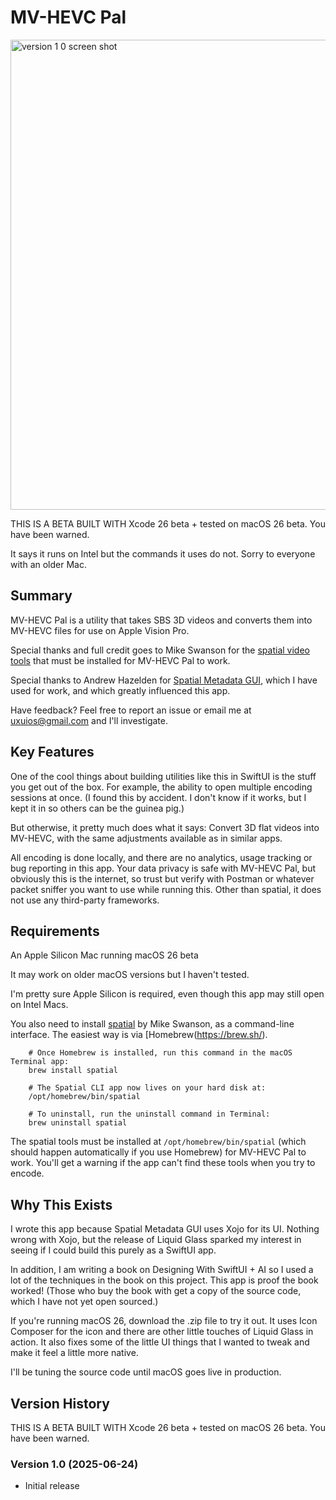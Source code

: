 # MV-HEVC Pal

<img width="752" alt="version 1 0 screen shot" src="https://github.com/user-attachments/assets/062e0cff-5e2d-4b71-8c72-fcf8692c7306" />

THIS IS A BETA BUILT WITH Xcode 26 beta + tested on macOS 26 beta. You have been warned.

It says it runs on Intel but the commands it uses do not. Sorry to everyone with an older Mac.

## Summary

MV-HEVC Pal is a utility that takes SBS 3D videos and converts them into MV-HEVC files for use on Apple Vision Pro.

Special thanks and full credit goes to Mike Swanson for the [spatial video tools](https://blog.mikeswanson.com/spatial-video/) that must be installed for MV-HEVC Pal to work.

Special thanks to Andrew Hazelden for [Spatial Metadata GUI](https://github.com/Kartaverse/Spatial-Metadata), which I have used for work, and which greatly influenced this app.

Have feedback? Feel free to report an issue or email me at uxuios@gmail.com and I'll investigate.

## Key Features

One of the cool things about building utilities like this in SwiftUI is the stuff you get out of the box. For example, the ability to open multiple encoding sessions at once. (I found this by accident. I don't know if it works, but I kept it in so others can be the guinea pig.)

But otherwise, it pretty much does what it says: Convert 3D flat videos into MV-HEVC, with the same adjustments available as in similar apps.

All encoding is done locally, and there are no analytics, usage tracking or bug reporting in this app. Your data privacy is safe with MV-HEVC Pal, but obviously this is the internet, so trust but verify with Postman or whatever packet sniffer you want to use while running this. Other than spatial, it does not use any third-party frameworks.

## Requirements

An Apple Silicon Mac running macOS 26 beta

It may work on older macOS versions but I haven't tested.

I'm pretty sure Apple Silicon is required, even though this app may still open on Intel Macs.

You also need to install [spatial](https://blog.mikeswanson.com/spatial-video/) by Mike Swanson, as a command-line interface. The easiest way is via [Homebrew(https://brew.sh/).
		
		# Once Homebrew is installed, run this command in the macOS Terminal app:
		brew install spatial
		
		# The Spatial CLI app now lives on your hard disk at:
		/opt/homebrew/bin/spatial

		# To uninstall, run the uninstall command in Terminal:
		brew uninstall spatial

The spatial tools must be installed at `/opt/homebrew/bin/spatial` (which should happen automatically if you use Homebrew) for MV-HEVC Pal to work. You'll get a warning if the app can't find these tools when you try to encode.


## Why This Exists

I wrote this app because Spatial Metadata GUI uses Xojo for its UI. Nothing wrong with Xojo, but the release of Liquid Glass sparked my interest in seeing if I could build this purely as a SwiftUI app.

In addition, I am writing a book on Designing With SwiftUI + AI so I used a lot of the techniques in the book on this project. This app is proof the book worked! (Those who buy the book with get a copy of the source code, which I have not yet open sourced.)

If you're running macOS 26, download the .zip file to try it out. It uses Icon Composer for the icon and there are other little touches of Liquid Glass in action. It also fixes some of the little UI things that I wanted to tweak and make it feel a little more native.

I'll be tuning the source code until macOS goes live in production.

## Version History

THIS IS A BETA BUILT WITH Xcode 26 beta + tested on macOS 26 beta. You have been warned.

### Version 1.0 (2025-06-24)

- Initial release

